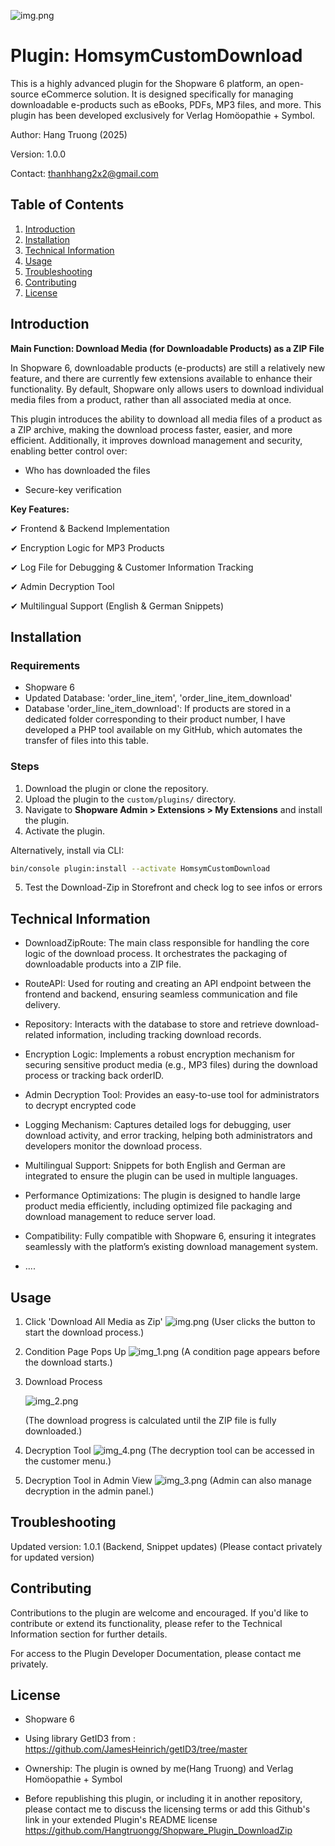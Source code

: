 ![img.png](img.png)

# **Plugin: HomsymCustomDownload**

This is a highly advanced plugin for the Shopware 6 platform, an open-source eCommerce solution. 
It is designed specifically for managing downloadable e-products such as eBooks, PDFs, MP3 files, and more. 
This plugin has been developed exclusively for Verlag Homöopathie + Symbol.

Author: Hang Truong (2025)

Version: 1.0.0

Contact: thanhhang2x2@gmail.com

## **Table of Contents**
1. [Introduction](#introduction)
2. [Installation](#installation)
3. [Technical Information](#technical-information)
4. [Usage](#usage)
5. [Troubleshooting](#troubleshooting)
6. [Contributing](#contributing)
7. [License](#license)

## **Introduction**

**Main Function: Download Media (for Downloadable Products) as a ZIP File**

In Shopware 6, downloadable products (e-products) are still a relatively new feature, and there are currently few extensions available to enhance their functionality. By default, Shopware only allows users to download individual media files from a product, rather than all associated media at once.

This plugin introduces the ability to download all media files of a product as a ZIP archive, making the download process faster, easier, and more efficient. Additionally, it improves download management and security, enabling better control over:

- Who has downloaded the files

- Secure-key verification

**Key Features:**

✔ Frontend & Backend Implementation

✔ Encryption Logic for MP3 Products

✔ Log File for Debugging & Customer Information Tracking

✔ Admin Decryption Tool

✔ Multilingual Support (English & German Snippets)


## **Installation**

### **Requirements**
- Shopware 6 
- Updated Database: 'order_line_item', 'order_line_item_download' 
- Database 'order_line_item_download': If products are stored in a dedicated folder corresponding to their product number,
I have developed a PHP tool available on my GitHub, which automates the transfer of files into this table.

### **Steps**
1. Download the plugin or clone the repository.
2. Upload the plugin to the `custom/plugins/` directory.
3. Navigate to **Shopware Admin > Extensions > My Extensions** and install the plugin.
4. Activate the plugin.

Alternatively, install via CLI:
```sh
bin/console plugin:install --activate HomsymCustomDownload
```
5. Test the Download-Zip in Storefront and check log to see infos or errors

## **Technical Information**

- DownloadZipRoute: The main class responsible for handling the core logic of the download process. It orchestrates the packaging of downloadable products into a ZIP file.

- RouteAPI: Used for routing and creating an API endpoint between the frontend and backend, ensuring seamless communication and file delivery.

- Repository: Interacts with the database to store and retrieve download-related information, including tracking download records.

- Encryption Logic: Implements a robust encryption mechanism for securing sensitive product media (e.g., MP3 files) during the download process or tracking back orderID.

- Admin Decryption Tool: Provides an easy-to-use tool for administrators to decrypt encrypted code

- Logging Mechanism: Captures detailed logs for debugging, user download activity, and error tracking, helping both administrators and developers monitor the download process.

- Multilingual Support: Snippets for both English and German are integrated to ensure the plugin can be used in multiple languages.

- Performance Optimizations: The plugin is designed to handle large product media efficiently, including optimized file packaging and download management to reduce server load.

- Compatibility: Fully compatible with Shopware 6, ensuring it integrates seamlessly with the platform’s existing download management system.

- ....
## **Usage**

1. Click 'Download All Media as Zip'
![img.png](img.png)
   (User clicks the button to start the download process.)


2. Condition Page Pops Up
![img_1.png](img_1.png)
   (A condition page appears before the download starts.)


3. Download Process

    ![img_2.png](img_2.png)

   (The download progress is calculated until the ZIP file is fully downloaded.)


4. Decryption Tool 
![img_4.png](img_4.png)
   (The decryption tool can be accessed in the customer menu.)


5. Decryption Tool in Admin View
![img_3.png](img_3.png)
   (Admin can also manage decryption in the admin panel.)

## **Troubleshooting**

Updated version: 1.0.1 (Backend, Snippet updates) (Please contact privately for updated version) 

## **Contributing**

Contributions to the plugin are welcome and encouraged. If you'd like to contribute or extend its functionality, please refer to the Technical Information section for further details.

For access to the Plugin Developer Documentation, please contact me privately.

## **License**

- Shopware 6
- Using library GetID3 from : https://github.com/JamesHeinrich/getID3/tree/master
- Ownership: The plugin is owned by me(Hang Truong) and Verlag Homöopathie + Symbol

- Before republishing this plugin, or including it in another repository, please contact me to discuss the licensing terms or add this Github's link in your extended Plugin's README license https://github.com/Hangtruongg/Shopware_Plugin_DownloadZip
